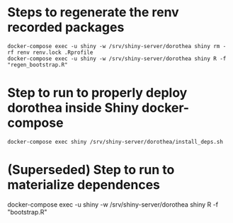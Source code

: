 # Steps to regenerate the renv recorded packages

```
docker-compose exec -u shiny -w /srv/shiny-server/dorothea shiny rm -rf renv renv.lock .Rprofile
docker-compose exec -u shiny -w /srv/shiny-server/dorothea shiny R -f "regen_bootstrap.R"
```

# Step to run to properly deploy dorothea inside Shiny docker-compose

```
docker-compose exec shiny /srv/shiny-server/dorothea/install_deps.sh
```

# (Superseded) Step to run to materialize dependences

docker-compose exec -u shiny -w /srv/shiny-server/dorothea shiny R -f "bootstrap.R"
